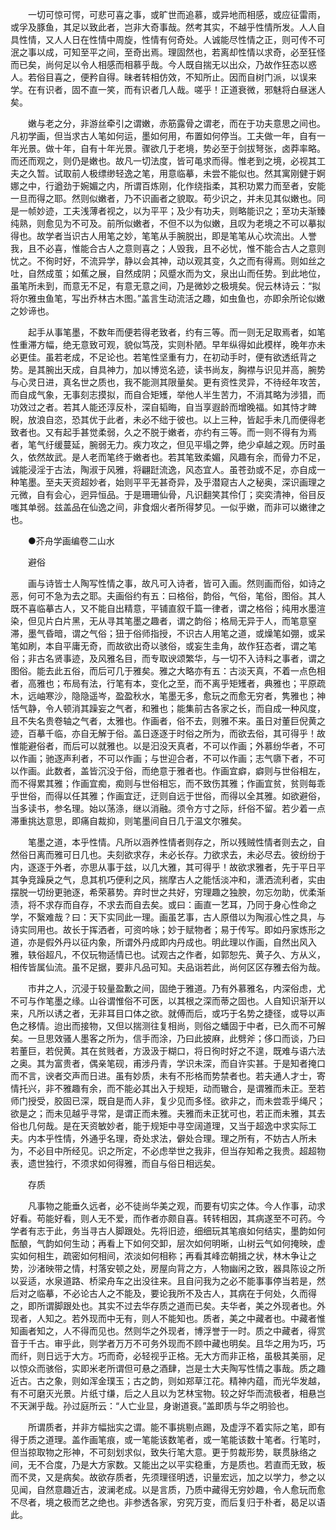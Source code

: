 <!-- { "loadSidebar": true } -->
　　一切可惊可愕，可悲可喜之事，或旷世而追慕，或异地而相感，或应征雷雨，或孚及豚鱼，其足以致此者，岂非大奇事哉。然考其实，不越乎性情所发。人人自具性情，又人人日在性情中周旋，性情有何奇处。人诚能尽性情之正，则可传不可泯之事以成，可知至平之间，至奇出焉。理固然也，若离却性情以求奇，必至狂怪而已矣，尚何足以令人相感而相慕乎哉。今人既自揣无以出众，乃故作狂态以惑人。若俗目喜之，便矜自得。昧者转相仿效，不知所止。因而自树门派，以误来学。在有识者，固不直一笑，而有识者几人哉。嗟乎！正道衰微，邪魅将白昼迷人矣。

　　嫩与老之分，非游丝牵引之谓嫩，赤筋露骨之谓老，而在于功夫意思之间也。凡初学画，但当求古人笔如何运，墨如何用，布置如何停当。工夫做一年，自有一年光景。做十年，自有十年光景。骤欲几于老境，势必至于剑拔弩张，卤莽率略。而还而观之，则仍是嫩也。故凡一切法度，皆可黾求而得。惟老到之境，必视其工夫之久暂。试取前人极缥缈轻逸之笔，用意临摹，未尝不能似也。然其寓刚健于婀娜之中，行遒劲于婉媚之内，所谓百炼刚，化作绕指柔，其积功累力而至者，安能一旦而得之耶。然则似嫩者，乃不识画者之貌取。苟少识之，并未见其似嫩也。同是一帧妙迹，工夫浅薄者视之，以为平平；及少有功夫，则略能识之；至功夫渐臻纯熟，则愈见为不可及。前所似嫩者，不但不以为似嫩，且叹为老境之不可以摹拟得也。故学者当识古人用笔之妙，笔笔从手腕脱出，即是笔笔从心坎流出。人誉我，且不必喜，惟能合古人之意则喜之；人毁我，且不必忧，惟不能合古人之意则忧之。不徇时好，不流异学，静以会其神，动以观其变，久之而有得焉。则如丝之吐，自然成茧；如蕉之展，自然成阴；风蹙水而为文，泉出山而任势。到此地位，虽笔所未到，而意无不足，有意无意之间，乃是微妙之极境矣。倪云林诗云：“拟将尔雅虫鱼笔，写出乔林古木图。”盖言生动流活之趣，如虫鱼也，亦即余所论似嫩之妙谛也。

　　起手从事笔墨，不数年而便若得老致者，约有三等。而一则无足取焉者，如笔性重滞方幅，绝无意致可观，貌似笃茂，实则朴陋。早年纵得如此模样，晚年亦未必更佳。虽若老成，不足论也。若笔性坚重有力，在初动手时，便有欲透纸背之势。是其腕出天成，自具神力，加以博览名迹，读书尚友，胸襟与识见并高，腕势与心灵日进，真名世之质也，我不能测其限量矣。更有资性灵异，不待经年攻苦，而自成气象，无事刻志摸拟，而自合矩矱，举他人半生苦力，不消其略为涉猎，而功效过之者。若其人能还淳反朴，深自韬晦，自当享遐龄而增晚福。如其恃才睥睨，放浪自恣，恐其优于此者，未必不绌于彼也。以上三种，皆起手未几而便得老致者也。又有起手甚觉柔弱，久之不脱于嫩者，亦约有三等。而一则不得有为焉者，笔气纡缓蔓延，腕弱无力。疾力攻之，但见平塌之弊，绝少卓越之观。历时虽久，依然故武。是人老而笔终于嫩者也。若其笔致柔媚，风趣有余，而骨力不足，诚能浸淫于古法，陶淑于风雅，将翩跹流逸，风态宜人。虽苍劲或不足，亦自成一种笔墨。至夫天资超妙者，始则平平无甚奇异，及乎潜窥古人之秘奥，深识画理之元微，自有会心，迥异恒品。于是珊珊仙骨，凡识翻笑其伶仃；奕奕清神，俗目反嗤其单弱。兹盖品在仙逸之间，非食烟火者所得梦见。一似乎嫩，而非可以嫩律之也。

　　●芥舟学画编卷二山水

　　避俗

　　画与诗皆士人陶写性情之事，故凡可入诗者，皆可入画。然则画而俗，如诗之恶，何可不急为去之耶。夫画俗约有五：曰格俗，韵俗，气俗，笔俗，图俗。其人既不喜临摹古人，又不能自出精意，平铺直叙千篇一律者，谓之格俗；纯用水墨渲染，但见片白片黑，无从寻其笔墨之趣者，谓之韵俗；格局无异于人，而笔意窒滞，墨气昏暗，谓之气俗；狃于俗师指授，不识古人用笔之道，或燥笔如弸，或呆笔如刷，本自平庸无奇，而故欲出奇以骇俗，或妄生圭角，故作狂态者，谓之笔俗；非古名贤事迹，及风雅名目，而专取谀颂繁华，与一切不入诗料之事者，谓之图俗。能去此五俗，而后可几于雅矣。雅之大略亦有五：古淡天真，不着一点色相者，高雅也；布局有法，行笔有本，变化之至，而不离乎矩矱者，典雅也；平原疏木，远岫寒沙，隐隐遥岑，盈盈秋水，笔墨无多，愈玩之而愈无穷者，隽雅也；神恬气静，令人顿消其躁妄之气者，和雅也；能集前古各家之长，而自成一种风度，且不失名贵卷轴之气者，太雅也。作画者，俗不去，则雅不来。虽日对董巨倪黄之迹，百摹千临，亦自无解于俗。盖日逐逐于时俗之所为，而欲去俗，其可得乎！故惟能避俗者，而后可以就雅也。以是汩没天真者，不可以作画；外慕纷华者，不可以作画；驰逐声利者，不可以作画；与世迎合者，不可以作画；志气隳下者，不可以作画。此数者，盖皆沉没于俗，而绝意于雅者也。作画宜癖，癖则与世俗相左，而不得累其雅；作画宜痴，痴则与世俗相忘，而不致伤其雅；作画宜贫，贫则每乖乎世俗，而得以任其雅；作画宜迂，迂则自远于世俗，而得以全其雅。如欲避俗，当多读书，参名理。始以荡涤，继以消融。须令方寸之际，纤俗不留。若少着一点滞重挑达意思，即痛自裁抑，则笔墨间自日几于温文尔雅矣。

　　笔墨之道，本乎性情。凡所以涵养性情者则存之，所以残贼性情者则去之，自然俗日离而雅可日几也。夫刻欲求存，未必长存。力欲求去，未必尽去。彼纷纷于内，逐逐于外者，亦思从事于兹，以几大雅，其可得乎！故欲求雅者，先于平日平其争竞躁戾之气，息其机巧便利之风，揣摩古人之能恬淡冲和，潇洒流利者，实由摆脱一切纷更驰逐，希荣慕势。弃时世之共好，穷理趣之独腴，勿忘勿助，优柔渐渍，将不求存而自存，不求去而自去矣。或曰：画直一艺耳，乃同于身心性命之学，不繄难哉？曰：天下实同此一理。画虽艺事，古人原借以为陶淑心性之具，与诗实同用也。故长于挥洒者，可资吟咏；妙于赋物者；易于传写。即如丹家炼形之道，亦是假外丹以征内象，所谓外丹成即内丹成也。明此理以作画，自然出风入雅，轶俗超凡，不仅玩物适情已也。试观古之作者，如郭恕先、黄子久、方从义，相传皆属仙流。虽不足据，要非凡品可知。夫品诣若此，尚何区区存雅去俗为哉。

　　市井之人，沉浸于较量盈歉之间，固绝于雅道。乃有外慕雅名，内深俗虑，尤不可与作笔墨之缘。山谷谓惟俗不可医，以其根之深而蒂之固也。人自知识渐开以来，凡所以诱之者，无非耳目口体之欲。就傅而后，或巧于名势之捷径，或导以声色之移情。迨出而接物，又但以揣测往复相尚，则俗之蟠固于中者，已久而不可解矣。一旦思效骚人墨客之所为，信手而涂，乃曰此披麻，此劈斧；侈口而谈，乃曰若董巨，若倪黄。其在贫贱者，方汲汲于糊口，将日徇时好之不遑，既难与语六法之奥。其为富贵者，偶亲笔砚，甫涉丹青，学识未深，而自许实甚。于是知者掩口而不言，谀者交声而日进。虽有妙质，未有不形格而势禁者也。若夫通人才士，寄情托兴，非不雅趣有余，而不能必其出入于规矩，动而辙合，是谓雅而未正。至若师门授受，胶固已深，既自是而人非，复少见而多怪。欲非之，而未尝乖乎绳尺；欲是之；而未见越乎寻常，是谓正而未雅。夫雅而未正犹可也，若正而未雅，其去俗也几何哉。是在天资敏妙者，能于规矩中寻空阔道理，又当于超逸中求实际工夫。内本乎性情，外通乎名理，奇处求法，僻处合理。理之所有，不妨古人所未为，不必目中所经见。识之所定，不必虑举世之我非，但当存知希之我贵。超超物表，遗世独行，不须求如何得雅，而自与俗日相远矣。

　　存质

　　凡事物之能垂久远者，必不徒尚华美之观，而要有切实之体。今人作事，动求好看。苟能好看，则人无不爱，而作者亦颇自喜。转转相因，其病遂至不可药。今学者有志于此，务当寻古人脚跟处。先将旧迹，细细玩其笔痕如何结实，墨韵如何酝酿，气韵如何生动；再看上下如何交卸，层次如何明晰，山树云气如何掩映，虚实如何相生，疏密如何相间，浓淡如何相称；再看其峰峦朝揖之状，林木争让之势，沙渚映带之情，村落安顿之处，房屋向背之方，人物幽闲之致，器具陈设之所以妥适，水泉道路、桥梁舟车之出没往来。且自问我为之必不能事事停当若是，然后对之临摹，不必论古人之不能及，要论我所不及古人，其病在于何处，久而得之，即所谓脚跟处也。其实不过去华存质之道而已矣。夫华者，美之外现者也。外现者，人知之。若外现而中无有，则人不能知也。质者，美之中藏者也。中藏者惟知画者知之，人不得而见也。然则华之外现者，博浮誉于一时。质之中藏者，得赏音于千古。审乎此，则学者万万不可务外现而不顾中藏也明矣。且华之用为巧，巧而纤，则日远于大方。巧而奇，必轻视乎正格。无大方而非正格，虽极其美丽，足以惊众而骇俗，实即米老所谓但可悬之酒肆，岂是士大夫陶写性情之事哉。质之趣近古。古之象，则如浑金璞玉；古之韵，则如郑草江花。精神内蕴，而光华发越，有不可磨灭光景。片纸寸缣，后之人且以为艺林宝物。较之好华而流极者，相悬岂不天渊乎哉。孙过庭所云：“人亡业显，身谢道衰。”盖即质与华之明验也。

　　所谓质者，并非方幅拙实之谓。能不事挑剔点踢，及虚浮不着实际之笔，即有得于质之道理。盖作画笔痕，或一笔能该数笔者，或一笔能该数十笔者。行笔时，但当掠取物之形神，不可刻划求似，致失行笔大意。更于剪裁形势，联贯脉络之间，无不合度，乃是大方家数。又能出之以平实稳重，方是质也。若直而无致，板而不灵，又是病矣。故欲存质者，先须理径明透，识量宏远，加之以学力，参之以见闻，自然意趣近古，波澜老成。以是言质，乃质中藏得无穷妙趣，令人愈玩而愈不尽者，境之极而艺之绝也。非参透各家，穷究万变，而后复归于朴者，曷足以语此。

